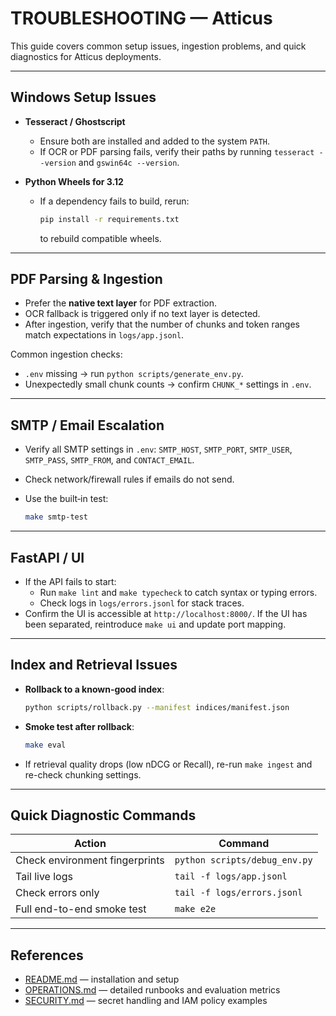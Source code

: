 # TROUBLESHOOTING — Atticus

This guide covers common setup issues, ingestion problems, and quick diagnostics for Atticus deployments.

---

## Windows Setup Issues

* **Tesseract / Ghostscript**
  * Ensure both are installed and added to the system `PATH`.
  * If OCR or PDF parsing fails, verify their paths by running `tesseract --version` and `gswin64c --version`.

* **Python Wheels for 3.12**
  * If a dependency fails to build, rerun:

    ```bash
    pip install -r requirements.txt
    ```

    to rebuild compatible wheels.

---

## PDF Parsing & Ingestion

* Prefer the **native text layer** for PDF extraction.
* OCR fallback is triggered only if no text layer is detected.
* After ingestion, verify that the number of chunks and token ranges match expectations in `logs/app.jsonl`.

Common ingestion checks:

* `.env` missing → run `python scripts/generate_env.py`.
* Unexpectedly small chunk counts → confirm `CHUNK_*` settings in `.env`.

---

## SMTP / Email Escalation

* Verify all SMTP settings in `.env`: `SMTP_HOST`, `SMTP_PORT`, `SMTP_USER`, `SMTP_PASS`, `SMTP_FROM`, and `CONTACT_EMAIL`.
* Check network/firewall rules if emails do not send.
* Use the built‑in test:

  ```bash
  make smtp-test
  ```

---

## FastAPI / UI

* If the API fails to start:
  * Run `make lint` and `make typecheck` to catch syntax or typing errors.
  * Check logs in `logs/errors.jsonl` for stack traces.
* Confirm the UI is accessible at `http://localhost:8000/`.
  If the UI has been separated, reintroduce `make ui` and update port mapping.

---

## Index and Retrieval Issues

* **Rollback to a known-good index**:

  ```bash
  python scripts/rollback.py --manifest indices/manifest.json
  ```

* **Smoke test after rollback**:

  ```bash
  make eval
  ```

* If retrieval quality drops (low nDCG or Recall), re-run `make ingest` and re-check chunking settings.

---

## Quick Diagnostic Commands

| Action | Command |
|--------|--------|
| Check environment fingerprints | `python scripts/debug_env.py` |
| Tail live logs | `tail -f logs/app.jsonl` |
| Check errors only | `tail -f logs/errors.jsonl` |
| Full end-to-end smoke test | `make e2e` |

---

## References

* [README.md](README.md) — installation and setup
* [OPERATIONS.md](OPERATIONS.md) — detailed runbooks and evaluation metrics
* [SECURITY.md](SECURITY.md) — secret handling and IAM policy examples
